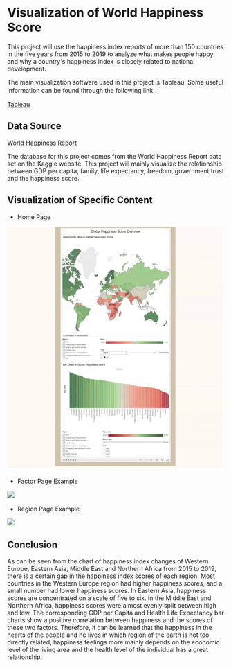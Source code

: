 # Visualization of World Happiness Score

This project will use the happiness index reports of more than 150 countries in the five years from 2015 to 2019 to analyze what makes people happy and why a country's happiness index is closely related to national development. 

The main visualization software used in this project is Tableau. Some useful information can be found through the following link：

[Tableau](https://www.tableau.com/why-tableau)

## Data Source 

[World Happiness Report](https://www.kaggle.com/unsdsn/world-happiness?select=2019.csv)

The database for this project comes from the World Happiness Report data set on the Kaggle website. This project will mainly visualize the relationship between GDP per capita, family, life expectancy, freedom, government trust and the happiness score.

## Visualization of Specific Content

- Home Page 
<img src="images/index_page.jpg" width=500>

- Factor Page Example 
<img src="factor_sample.jpg" width=500>

- Region Page Example
<img src="region_sample.jpg" width=500>


## Conclusion
As can be seen from the chart of happiness index changes of Western Europe, Eastern Asia, Middle East and Northern Africa from 2015 to 2019, there is a certain gap in the happiness index scores of each region. Most countries in the Western Europe region had higher happiness scores, and a small number had lower happiness scores. In Eastern Asia, happiness scores are concentrated on a scale of five to six. In the Middle East and Northern Africa, happiness scores were almost evenly split between high and low. The corresponding GDP per Capita and Health Life Expectancy bar charts show a positive correlation between happiness and the scores of these two factors. Therefore, it can be learned that the happiness in the hearts of the people and he lives in which region of the earth is not too directly related, happiness feelings more mainly depends on the economic level of the living area and the health level of the individual has a great relationship.
